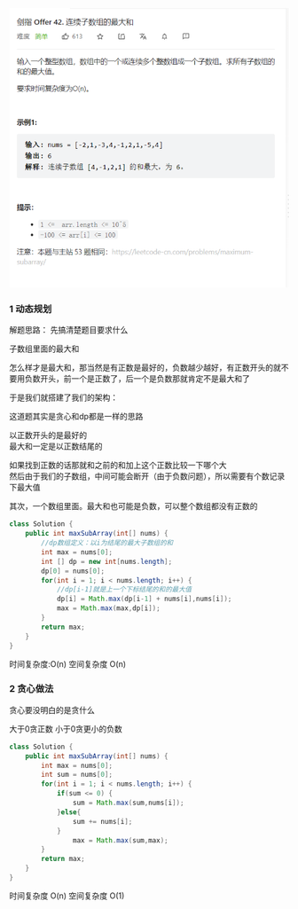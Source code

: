 ![img_2.png](img_2.png)

### 1 动态规划  
解题思路：  先搞清楚题目要求什么   

子数组里面的最大和   

怎么样才是最大和，那当然是有正数是最好的，负数越少越好，有正数开头的就不要用负数开头，前一个是正数了，后一个是负数那就肯定不是最大和了   

于是我们就搭建了我们的架构：   

这道题其实是贪心和dp都是一样的思路   

以正数开头的是最好的  
最大和一定是以正数结尾的   

如果找到正数的话那就和之前的和加上这个正数比较一下哪个大    
然后由于我们的子数组，中间可能会断开（由于负数问题），所以需要有个数记录下最大值   

其次，一个数组里面。最大和也可能是负数，可以整个数组都没有正数的   

```java
class Solution {
    public int maxSubArray(int[] nums) {
        //dp数组定义：以i为结尾的最大子数组的和  
        int max = nums[0];  
        int [] dp = new int[nums.length];
        dp[0] = nums[0];
        for(int i = 1; i < nums.length; i++) {
            //dp[i-1]就是上一个下标结尾的和的最大值  
            dp[i] = Math.max(dp[i-1] + nums[i],nums[i]);
            max = Math.max(max,dp[i]);
        }
        return max;
    }
}
```
时间复杂度:O(n) 空间复杂度 O(n)  

### 2 贪心做法  
贪心要没明白的是贪什么

大于0贪正数
小于0贪更小的负数   

```java
class Solution {
    public int maxSubArray(int[] nums) {
        int max = nums[0];
        int sum = nums[0];
        for(int i = 1; i < nums.length; i++) {
            if(sum <= 0) {
                sum = Math.max(sum,nums[i]);
            }else{
                sum += nums[i];
            }
                max = Math.max(sum,max);    
        }
        return max;
    }
}
```

时间复杂度 O(n) 空间复杂度 O(1)